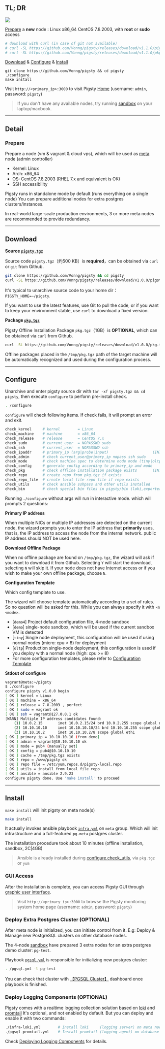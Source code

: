 
## TL; DR

![](../_media/how.svg)

[Prepare](#prepare) a **new** node : Linux x86_64 CentOS 7.8.2003, with **root** or **sudo** access

```bash
# download with curl (in case of git not available)
# curl -SL https://github.com/Vonng/pigsty/releases/download/v1.1.0/pigsty.tgz -o ~/pigsty.tgz  
# curl -SL https://github.com/Vonng/pigsty/releases/download/v1.1.0/pkg.tgz    -o /tmp/pkg.tgz
```

[Download](#download) & [Configure](#configure) & [Install](#install)

```
git clone https://github.com/Vonng/pigsty && cd pigsty
./configure
make install
```

Visit `http://<primary_ip>:3000` to visit Pigsty [Home](http://demo.pigsty.cc/d/home) (username: `admin`, password: `pigsty`)

> If you don't have any available nodes, try running [sandbox](s-sandbox.md) on your laptop/macbook.


----------------

## Detail

### Prepare

Prepare a node (vm & vagrant & cloud vps), which will be used as [meta](c-arch.md#meta-node) node (admin controller)

* Kernel: Linux
* Arch: x86_64
* OS: CentOS 7.8.2003 (RHEL 7.x and equivalent is OK)
* SSH accessibility

Pigsty runs in standalone mode by default (runs everything on a single node) 
You can prepare additional nodes for extra postgres clusters/instances.

In real-world large-scale production environments, 3 or more meta nodes are recommended to provide redundancy.



----------------

## Download

**Source [`pigsty.tgz`](t-prepare.md#pigsty-source)**

Source code `pigsty.tgz`（约500 KB）is **required**，can be obtained via `curl` or `git` from Github.

```bash
git clone https://github.com/Vonng/pigsty && cd pigsty
curl -SL https://github.com/Vonng/pigsty/releases/download/v1.0.0/pigsty.tgz -o ~/pigsty.tgz
```

It's typical to unarchive source code to your home dir：`PIGSTY_HOME=~/pigsty`.

If you want to use the latest features, use Git to pull the code, or if you want to keep your environment stable, use `curl` to download a fixed version.


**Package [`pkg.tgz`](t-prepare.md#pigsty-package)**

Pigsty Offline Installation Package `pkg.tgz`（1GB）is **OPTIONAL**, which can be obtained via `curl` from Github.

```bash
curl -SL https://github.com/Vonng/pigsty/releases/download/v1.0.0/pkg.tgz    -o /tmp/pkg.tgz
```

Offline packages placed in the `/tmp/pkg.tgz` path of the target machine will be automatically recognized and used during the configuration process.


----------------

## Configure

Unarchive and enter pigsty source dir with `tar -xf pigsty.tgz && cd pigsty`, then execute `configure` to perform pre-install check.

```bash
. /configure
```

`configure` will check following items. If check fails, it will prompt an error and exit.

```bash
check_kernel     # kernel        = Linux
check_machine    # machine       = x86_64
check_release    # release       = CentOS 7.x
check_sudo       # current_user  = NOPASSWD sudo
check_ssh        # current_user  = NOPASSWD ssh
check_ipaddr     # primary_ip (arg|probe|input)                    (INTERACTIVE: ask for ip)
check_admin      # check current_user@primary_ip nopass ssh sudo
check_mode       # check machine spec to determine node mode (tiny|oltp|olap|crit)
check_config     # generate config according to primary_ip and mode
check_pkg        # check offline installation package exists       (INTERACTIVE: ask for download)
check_repo       # create repo from pkg.tgz if exists
check_repo_file  # create local file repo file if repo exists
check_utils      # check ansible sshpass and other utils installed
check_bin        # check special bin files in pigsty/bin (loki,exporter) (require utils installed)
```

Running `./configure` without args will run in interactive mode. which will prompts 2 questions:


**Primary IP address**

When multiple NICs or multiple IP addresses are detected on the current node,
the wizard prompts you to enter the IP address that **primarily** uses,
that is, the IP address to access the node from the internal network. 
public IP address should NOT be used here.


**Download Offline Package**

When no offline package are found on `/tmp/pkg.tgz`, the wizard will ask if you want to download it from Github.
Selecting `Y` will start the download, selecting `N` will skip it. 
If your node does not have Internet access or if you wish to make your own offline package, choose `N`.


**Configuration Template**

Which config template to use.

The wizard will choose template automatically according to a set of rules. So no question will be asked for this.
While you can always specify it with `-m <mode>`.

* [`demo4`] Project default configuration file, 4-node sandbox
* [`demo`] single-node sandbox, which will be used if the current sandbox VM is detected
* [`tiny`] Single node deployment, this configuration will be used if using normal nodes (micro: cpu < 8) for deployment
* [`oltp`] Production single-node deployment, this configuration is used if you deploy with a normal node (high: cpu >= 8)
* For more configuration templates, please refer to [Configuration Template](https://github.com/Vonng/pigsty/tree/master/files/conf)

**Stdout of configure**

```bash
vagrant@meta:~/pigsty 
$ ./configure
configure pigsty v1.0.0 begin
[ OK ] kernel = Linux
[ OK ] machine = x86_64
[ OK ] release = 7.8.2003 , perfect
[ OK ] sudo = vagrant ok
[ OK ] ssh = vagrant@127.0.0.1 ok
[WARN] Multiple IP address candidates found:
    (1) 10.0.2.15	    inet 10.0.2.15/24 brd 10.0.2.255 scope global noprefixroute dynamic eth0
    (2) 10.10.10.10	    inet 10.10.10.10/24 brd 10.10.10.255 scope global noprefixroute eth1
    (3) 10.10.10.2	    inet 10.10.10.2/8 scope global eth1
[ OK ] primary_ip = 10.10.10.10 (from demo)
[ OK ] admin = vagrant@10.10.10.10 ok
[ OK ] mode = pub4 (manually set)
[ OK ] config = pub4@10.10.10.10
[ OK ] cache = /tmp/pkg.tgz exists
[ OK ] repo = /www/pigsty ok
[ OK ] repo file = /etc/yum.repos.d/pigsty-local.repo
[ OK ] utils = install from local file repo
[ OK ] ansible = ansible 2.9.23
configure pigsty done. Use 'make install' to proceed
```



----------------

## Install

`make install` will init pigsty on meta node(s)

```bash
make install
```

It actually invokes ansible playbook [`infra.yml`](p-infra.md) on `meta` group. 
Which will init infrastructure and a full-featured `pg-meta` postgres cluster.

The installation procedure took about 10 minutes (offline installation, sandbox, 2C|4GB)

> Ansible is already installed during [configure.check_utils](#configure), via `pkg.tgz` or `yum`


### GUI Access

After the installation is complete, you can access Pigsty GUI through [graphic user interface](s-interface.md).

> Visit `http://<primary_ip>:3000` to browse the Pigsty monitoring system home page (username: `admin`, password: `pigsty`)


### Deploy Extra Postgres Cluster (OPTIONAL)

After meta node is initialized, you can initiate control from it. 
E.g: Deploy & Manage new PostgreSQL clusters on other database nodes.

The 4-node [sandbox](s-sandbox.md) have prepared 3 extra nodes for an extra postgres demo cluster: `pg-test`.

Playbook [`pgsql.yml`](p-pgsql.md) is responsible for initializing new postgres cluster:

```bash
. /pgsql.yml -l pg-test
```

You can check that cluster with [【PGSQL Cluster】](http://demo.pigsty.cc/d/pgsql-cluster/pgsql-cluster?var-cls=pg-test) dashboard once playbook is finished.



### Deploy Logging Components (OPTIONAL)

Pigsty comes with a realtime logging collection solution based on [loki](https://grafana.com/oss/loki/) and [promtail](https://grafana.com/docs/loki/latest/clients/promtail/)
It's optional, and not enabled by default. But you can deploy and enable it with two commands:

```bash
./infra-loki.yml        # Install loki     (logging server) on meta node
./pgsql-promtail.yml    # Install promtail (logging agent) on database node
```

Check [Deploying Logging Components](t-logging.md) for details.

